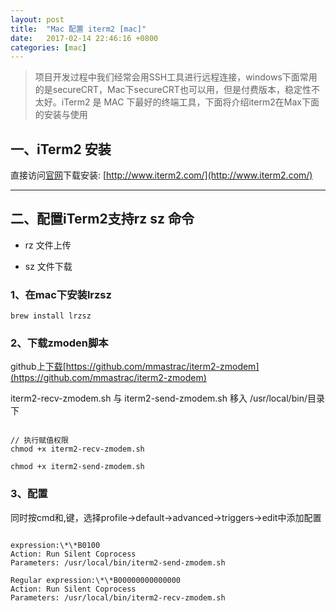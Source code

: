 ```yaml
---
layout: post
title:  "Mac 配置 iterm2 [mac]"
date:   2017-02-14 22:46:16 +0800
categories: [mac]
---
```


> 项目开发过程中我们经常会用SSH工具进行远程连接，windows下面常用的是secureCRT，Mac下secureCRT也可以用，但是付费版本，稳定性不太好。iTerm2 是 MAC 下最好的终端工具，下面将介绍iterm2在Max下面的安装与使用


## 一、iTerm2 安装

直接访问[官网](http://www.iterm2.com/)下载安装: [http://www.iterm2.com/](http://www.iterm2.com/)

---

##  二、配置iTerm2支持rz sz 命令

- rz 文件上传
 
- sz 文件下载

### 1、在mac下安装lrzsz

```
brew install lrzsz
```


### 2、下载zmoden脚本 

github上[下载](https://github.com/mmastrac/iterm2-zmodem)[https://github.com/mmastrac/iterm2-zmodem](https://github.com/mmastrac/iterm2-zmodem)

iterm2-recv-zmodem.sh 与 iterm2-send-zmodem.sh 移入  /usr/local/bin/目录下

```

// 执行赋值权限
chmod +x iterm2-recv-zmodem.sh

chmod +x iterm2-send-zmodem.sh
```



### 3、配置 

同时按cmd和,键，选择profile->default->advanced->triggers->edit中添加配置

```

expression:\*\*B0100
Action: Run Silent Coprocess
Parameters: /usr/local/bin/iterm2-send-zmodem.sh

Regular expression:\*\*B00000000000000
Action: Run Silent Coprocess
Parameters: /usr/local/bin/iterm2-recv-zmodem.sh
```




